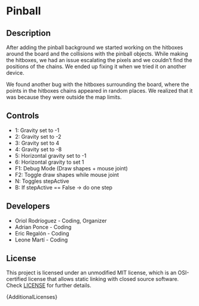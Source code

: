 # Pinball

## Description

After adding the pinball background we started working on the hitboxes around the board and the collisions with the pinball objects. While making the hitboxes, we had an issue escalating the pixels and we couldn’t find the positions of the chains. We ended up fixing it when we tried it on another device.

We found another bug with the hitboxes surrounding the board, where the points in the hitboxes chains appeared in random places. We realized that it was because they were outside the map limits.


## Controls

 - 1: Gravity set to -1
 - 2: Gravity set to -2
 - 3: Gravity set to 4
 - 4: Gravity set to -8
 - 5: Horizontal gravity set to -1
 - 6: Horizontal gravity to set 1
 - F1: Debug Mode (Draw shapes + mouse joint) 
 - F2: Toggle draw shapes while mouse joint 
 - N: Toggles stepActive
 - B: If stepActive == False -> do one step


## Developers

 - Oriol Rodríoguez - Coding, Organizer
 - Adrian Ponce - Coding
 - Eric Regalón - Coding
 - Leone Martí - Coding

## License

This project is licensed under an unmodified MIT license, which is an OSI-certified license that allows static linking with closed source software. Check [LICENSE](LICENSE) for further details.

{AdditionalLicenses}
